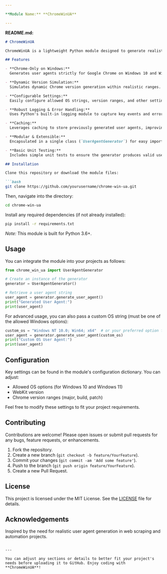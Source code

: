 ```yaml
---

**Module Name:** **ChromeWinUA**

---
```


**README.md:**

```markdown
# ChromeWinUA

ChromeWinUA is a lightweight Python module designed to generate realistic Google Chrome user agent strings for Windows 10 and Windows 11. It features dynamic version simulation, configurable settings, error handling, logging, caching, and basic unit tests—all packaged in a modular, easy-to-integrate class.

## Features

- **Chrome-Only on Windows:**  
  Generates user agents strictly for Google Chrome on Windows 10 and Windows 11.

- **Dynamic Version Simulation:**  
  Simulates dynamic Chrome version generation within realistic ranges. (Replace with an API call for live data if needed.)

- **Configurable Settings:**  
  Easily configure allowed OS strings, version ranges, and other settings through a centralized configuration dictionary.

- **Robust Logging & Error Handling:**  
  Uses Python's built-in logging module to capture key events and errors.

- **Caching:**  
  Leverages caching to store previously generated user agents, improving performance for repeated requests.

- **Modular & Extensible:**  
  Encapsulated in a single class (`UserAgentGenerator`) for easy import and extension in other projects.

- **Basic Unit Testing:**  
  Includes simple unit tests to ensure the generator produces valid user agent strings.

## Installation

Clone this repository or download the module files:

```bash
git clone https://github.com/yourusername/chrome-win-ua.git
```

Then, navigate into the directory:

```bash
cd chrome-win-ua
```

Install any required dependencies (if not already installed):

```bash
pip install -r requirements.txt
```

*Note:* This module is built for Python 3.6+.

## Usage

You can integrate the module into your projects as follows:

```python
from chrome_win_ua import UserAgentGenerator

# Create an instance of the generator
generator = UserAgentGenerator()

# Retrieve a user agent string
user_agent = generator.generate_user_agent()
print("Generated User Agent:")
print(user_agent)
```

For advanced usage, you can also pass a custom OS string (must be one of the allowed Windows options):

```python
custom_os = "Windows NT 10.0; Win64; x64"  # or your preferred option from the config
user_agent = generator.generate_user_agent(custom_os)
print("Custom OS User Agent:")
print(user_agent)
```

## Configuration

Key settings can be found in the module's configuration dictionary. You can adjust:

- Allowed OS options (for Windows 10 and Windows 11)
- WebKit version
- Chrome version ranges (major, build, patch)

Feel free to modify these settings to fit your project requirements.

## Contributing

Contributions are welcome! Please open issues or submit pull requests for any bugs, feature requests, or enhancements.

1. Fork the repository.
2. Create a new branch (`git checkout -b feature/YourFeature`).
3. Commit your changes (`git commit -am 'Add some feature'`).
4. Push to the branch (`git push origin feature/YourFeature`).
5. Create a new Pull Request.

## License

This project is licensed under the MIT License. See the [LICENSE](LICENSE) file for details.

## Acknowledgements

Inspired by the need for realistic user agent generation in web scraping and automation projects.

```

---

You can adjust any sections or details to better fit your project's needs before uploading it to GitHub. Enjoy coding with **ChromeWinUA**!